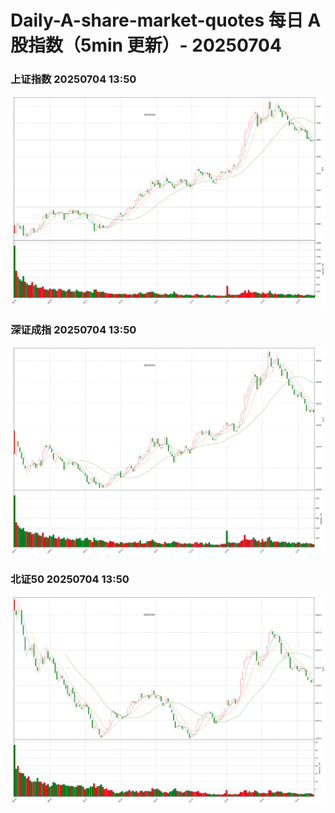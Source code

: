 
# Daily-A-share-market-quotes 每日 A 股指数（5min 更新）- 20250704

### 上证指数 20250704 13:50
![](./fig/2025/7/20250704-sh000001.png)

### 深证成指 20250704 13:50
![](./fig/2025/7/20250704-sz399001.png)

### 北证50 20250704 13:50
![](./fig/2025/7/20250704-bj899050.png)
